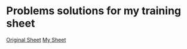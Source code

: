 # Problems solutions for my training sheet
[Original Sheet](https://docs.google.com/spreadsheets/d/1iJZWP2nS_OB3kCTjq8L6TrJJ4o-5lhxDOyTaocSYc-k/edit#gid=123190759)
[My Sheet ](https://docs.google.com/spreadsheets/d/16puakpIpFZ5qahbI_I2xOMVvMkpgZ0N-OeIg5N2xk7s/edit?usp=sharing)